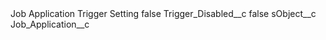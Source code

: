 <?xml version="1.0" encoding="UTF-8"?>
<CustomMetadata xmlns="http://soap.sforce.com/2006/04/metadata" xmlns:xsi="http://www.w3.org/2001/XMLSchema-instance" xmlns:xsd="http://www.w3.org/2001/XMLSchema">
    <label>Job Application Trigger Setting</label>
    <protected>false</protected>
    <values>
        <field>Trigger_Disabled__c</field>
        <value xsi:type="xsd:boolean">false</value>
    </values>
    <values>
        <field>sObject__c</field>
        <value xsi:type="xsd:string">Job_Application__c</value>
    </values>
</CustomMetadata>

